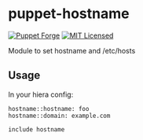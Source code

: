 puppet-hostname
===========

[![Puppet Forge](https://img.shields.io/puppetforge/v/halyard/hostname.svg)](https://forge.puppetlabs.com/halyard/hostname)
[![MIT Licensed](http://img.shields.io/badge/license-MIT-green.svg?style=flat)](https://tldrlegal.com/license/mit-license)

Module to set hostname and /etc/hosts

## Usage

In your hiera config:

```
hostname::hostname: foo
hostname::domain: example.com
```

```puppet
include hostname
```

